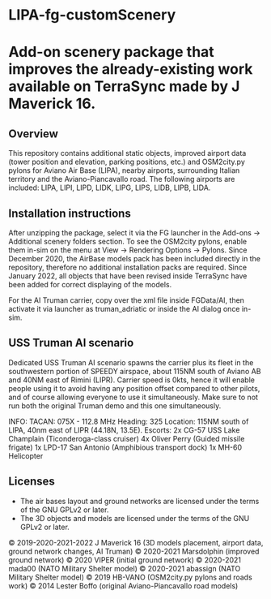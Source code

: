 # LIPA-fg-customScenery
Add-on scenery package that improves the already-existing work available on TerraSync made by J Maverick 16.
=====================

Overview
-------------------------
This repository contains additional static objects, improved airport data (tower position and elevation, parking positions, etc.) and OSM2city.py pylons for Aviano Air Base (LIPA), nearby airports, surrounding Italian territory and the Aviano-Piancavallo road.
The following airports are included: LIPA, LIPI, LIPD, LIDK, LIPG, LIPS, LIDB, LIPB, LIDA.

Installation instructions
-------------------------
After unzipping the package, select it via the FG launcher in the Add-ons -> Additional scenery folders section.
To see the OSM2city pylons, enable them in-sim on the menu at View -> Rendering Options -> Pylons.
Since December 2020, the AirBase models pack has been included directly in the repository, therefore no additional installation packs are required.
Since January 2022, all objects that have been revised inside TerraSync have been added for correct displaying of the models.

For the AI Truman carrier, copy over the xml file inside FGData/AI, then activate it via launcher as truman_adriatic or inside the AI dialog once in-sim.

USS Truman AI scenario
-------------------------
Dedicated USS Truman AI scenario spawns the carrier plus its fleet in the southwestern portion of SPEEDY airspace, about 115NM south of Aviano AB and 40NM east of Rimini (LIPR).
Carrier speed is 0kts, hence it will enable people using it to avoid having any position offset compared to other pilots, and of course allowing everyone to use it simultaneously.
Make sure to not run both the original Truman demo and this one simultaneously.

INFO:
	TACAN: 075X - 112.8 MHz
	Heading: 325
	Location: 115NM south of LIPA, 40nm east of LIPR (44.18N, 13.5E).
	Escorts:
	2x CG-57 USS Lake Champlain (Ticonderoga-class cruiser)
	4x Oliver Perry (Guided missile frigate)
	1x LPD-17 San Antonio (Amphibious transport dock)
	1x MH-60 Helicopter

Licenses
--------

*  The air bases layout and ground networks are licensed under the terms of the GNU GPLv2 or later.
*  The 3D objects and models are licensed under the terms of the GNU GPLv2 or later.
  

:copyright: 2019-2020-2021-2022 J Maverick 16 (3D models placement, airport data, ground network changes, AI Truman)
:copyright: 2020-2021 Marsdolphin (improved ground network)
:copyright: 2020 VIPER (initial ground network)
:copyright: 2020-2021 mada00 (NATO Military Shelter model)
:copyright: 2020-2021 abassign (NATO Military Shelter model)
:copyright: 2019 HB-VANO (OSM2city.py pylons and roads work)
:copyright: 2014 Lester Boffo (original Aviano-Piancavallo road models)

